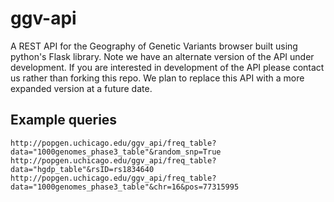 # ggv-apiA REST API for the Geography of Genetic Variants browser built using python's Flask library. Note we have an alternate version of the API under development. If you are interested in development of the API please contact us rather than forking this repo. We plan to replace this API with a more expanded version at a future date.## Example queries ```http://popgen.uchicago.edu/ggv_api/freq_table?data="1000genomes_phase3_table"&random_snp=Truehttp://popgen.uchicago.edu/ggv_api/freq_table?data="hgdp_table"&rsID=rs1834640http://popgen.uchicago.edu/ggv_api/freq_table?data="1000genomes_phase3_table"&chr=16&pos=77315995 ```